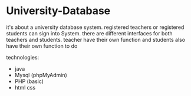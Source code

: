 # University-Database
 it's about a university database system.  registered teachers or registered students can sign into System. there are different interfaces for both teachers and students. teacher have their own function and students also have their own function to do

technologies: 
- java
- Mysql (phpMyAdmin)
- PHP (basic)
- html css
